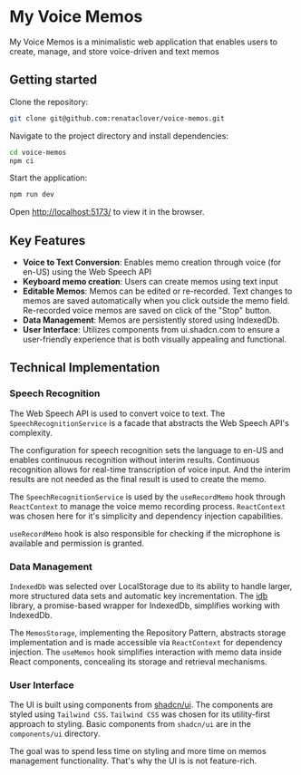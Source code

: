 # My Voice Memos

My Voice Memos is a minimalistic web application that enables users to create, manage, and store voice-driven and text memos

## Getting started

Clone the repository:

```bash
git clone git@github.com:renataclover/voice-memos.git
```

Navigate to the project directory and install dependencies:

```bash
cd voice-memos
npm ci
```

Start the application:

```bash
npm run dev
```

Open [http://localhost:5173/](http://localhost:5173/) to view it in the browser.

## Key Features

- **Voice to Text Conversion**: Enables memo creation through voice (for en-US) using the Web Speech API
- **Keyboard memo creation**: Users can create memos using text input
- **Editable Memos**: Memos can be edited or re-recorded. Text changes to memos are saved automatically when you click outside the memo field. Re-recorded voice memos are saved on click of the "Stop" button.
- **Data Management**: Memos are persistently stored using IndexedDb.
- **User Interface**: Utilizes components from ui.shadcn.com to ensure a user-friendly experience that is both visually appealing and functional.

## Technical Implementation

### Speech Recognition

The Web Speech API is used to convert voice to text. The `SpeechRecognitionService` is a facade that abstracts the Web Speech API's complexity.

The configuration for speech recognition sets the language to en-US and enables continuous recognition without interim results. Continuous recognition allows for real-time transcription of voice input. And the interim results are not needed as the final result is used to create the memo.

The `SpeechRecognitionService` is used by the `useRecordMemo` hook through `ReactContext` to manage the voice memo recording process.
`ReactContext` was chosen here for it's simplicity and dependency injection capabilities.

`useRecordMemo` hook is also responsible for checking if the microphone is available and permission is granted.

### Data Management

`IndexedDb` was selected over LocalStorage due to its ability to handle larger, more structured data sets and automatic key incrementation.
The [idb](https://www.npmjs.com/package/idb) library, a promise-based wrapper for IndexedDb, simplifies working with IndexedDb.

The `MemosStorage`, implementing the Repository Pattern, abstracts storage implementation and is made accessible via `ReactContext` for dependency injection. The `useMemos` hook simplifies interaction with memo data inside React components, concealing its storage and retrieval mechanisms.

### User Interface

The UI is built using components from [shadcn/ui](https://ui.shadcn.com/). The components are styled using `Tailwind CSS`. `Tailwind CSS` was chosen for its utility-first approach to styling. Basic components from `shadcn/ui` are in the `components/ui` directory.

The goal was to spend less time on styling and more time on memos management functionality. That's why the UI is is not feature-rich.
